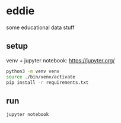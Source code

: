 # eddie
some educational data stuff

## setup

venv + jupyter notebook: https://jupyter.org/

```bash
python3 -m venv venv
source ./bin/venv/activate
pip install -r requirements.txt
```

## run
```
jupyter notebook
```
